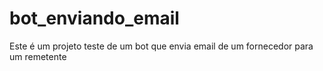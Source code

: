 # bot_enviando_email
Este é um projeto teste de um bot que envia email de um fornecedor para um remetente
